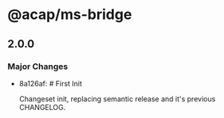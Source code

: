 # @acap/ms-bridge

## 2.0.0

### Major Changes

- 8a126af: # First Init

  Changeset init, replacing semantic release and it's previous CHANGELOG.
